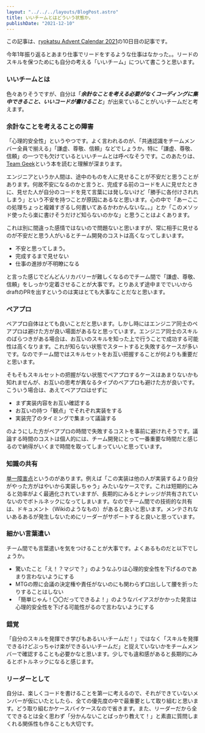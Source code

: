 ```yaml
---
layout: "../../../layouts/BlogPost.astro"
title: いいチームとはどういう状態か。
publishDate: "2021-12-10"
---
```


この記事は、[ryokatsu Advent Calendar 2021](https://adventar.org/calendars/7126)の10日目の記事です。

今年1年振り返るとあまり仕事でリードをするような仕事はなかった。。リードのスキルを保つためにも自分の考える「いいチーム」について書こうと思います。


### いいチームとは

色々ありそうですが、自分は「***余計なことを考える必要がなくコーディングに集中できること、いいコードが書けること***」が出来ていることがいいチームだと考えます。

### 余計なことを考えることの障害

「心理的安全性」というやつです。よく言われるのが、「共通認識をチームメンバー全員で揃える」「謙虚、尊敬、信頼」などでしょうか。特に「謙虚、尊敬、信頼」の一つでも欠けているといいチームとは呼べなそうです。このあたりは、[Team Geek](https://www.oreilly.co.jp/books/9784873116303/)という本を読むと理解が深まります。

エンジニアというか人間は、途中のものを人に見せることが不安だと思うことがあります。何故不安になるのかと言うと、完成する前のコードを人に見せたときに、見せた人が自分のコードを見て言葉には発しないけど「勝手に各付けされれしまう」という不安を持つことが原因にあるなと思います。心の中で「あーここの処理ちょっと複雑すぎるし何書いてあるかわかんないな。。」とか「このメソッド使ったら楽に書けそうだけど知らないのかな」と思うことはよくあります。

これは別に間違った感情ではないので問題ないと思いますが、常に相手に見せるのが不安だと思う人がいるとチーム開発のコストは高くなってしまいます。

- 不安と思ってしまう。
- 完成するまで見せない
- 仕事の進捗が不明瞭になる

と言った感じでどんどんリカバリーが難しくなるのでチーム間で「謙虚、尊敬、信頼」をしっかり定着させることが大事です。とりあえず途中まででいいからdraftのPRを出すというのは実はとても大事なことだなと思います。

### ペアプロ

ペアプロ自体はとても良いことだと思います。しかし時にはエンジニア同士のペアプロは避けた方が良い場面があるなと思っています。エンジニア同士のスキルのばらつきがある場合は、お互いのスキルを知った上で行うことで成功する可能性は高くなります。これが知らない状態でスタートすると失敗するケースが多いです。なのでチーム間ではスキルセットをお互い把握することが何よりも重要だと思います。

そもそもスキルセットの把握がない状態でペアプロするケースはあまりないかも知れませんが、お互いの思考が異なるタイプのペアプロも避けた方が良いです。こういう場合は、あえてペアプロはせずに
- まず実装内容をお互い確認する
- お互いの持つ「観点」でそれぞれ実装をする
- 実装完了のタイミングで集まって議論する

のようにした方がペアプロの時間で失敗するコストを事前に避けれそうです。議論する時間のコストは個人的には、チーム開発にとって一番重要な時間だと感じるので納得がいくまで時間を取ってしまっていいと思っています。

### 知識の共有

[単一障害点](https://ja.wikipedia.org/wiki/%E5%8D%98%E4%B8%80%E9%9A%9C%E5%AE%B3%E7%82%B9)というのがあります。例えば「この実装は他の人が実装するより自分がやった方がはやいから実装しちゃう」みたいなケースです。これは短期的にみると効率がよく最適化されていますが、長期的にみるとナレッジが共有されていないのでボトルネックになってしまいます。なのでチーム間での技術的な共有は、ドキュメント（Wikiのようなもの）があると良いと思います。メンテされないあるあるが発生しないためにリーダーがサポートすると良いと思っています。

### 細かい言葉遣い

チーム間でも言葉遣いを気をつけることが大事です。よくあるものだと以下でしょうか。

- 驚いたこと「え！？マジで？」のようなふりは心理的安全性を下げるのであまり言わないようにする
- MTGの際に会議の決定権や責任がないのにも関わらず口出しして腰を折ったりすることはしない
- 「簡単じゃん！〇〇だってできるよ！」のようなバイアスがかかった発言は心理的安全性を下げる可能性がるので言わないようにする

### 錯覚

「自分のスキルを発揮でき学びもあるいいチームだ！」ではなく「スキルを発揮できるけどぶっちゃけ楽ができるいいチームだ」と捉えていないかをチームメンバーで確認することも必要かなと思います。少しでも違和感があると長期的にみるとボトルネックになると感じます。

### リーダーとして

自分は、楽しくコードを書けることを第一に考えるので、それができていないメンバーが仮にいたとしたら、全ての優先度の中で最重要として取り組むと思います。どう取り組むかケースバイケースなので省きます。また、リーダーだから全てできるとは全く思わず「分かんないことばっかり教えて！」と素直に質問しまくれる関係性も作ることも大切です。





